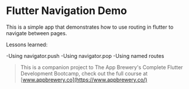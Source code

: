 # Flutter Navigation Demo

This is a simple app that demonstrates how to use routing in flutter to navigate between pages.

Lessons learned:

-Using navigator.push
-Using navigator.pop
-Using named routes

>This is a companion project to The App Brewery's Complete Flutter Development Bootcamp, check out the full course at [www.appbrewery.co](https://www.appbrewery.co/)

